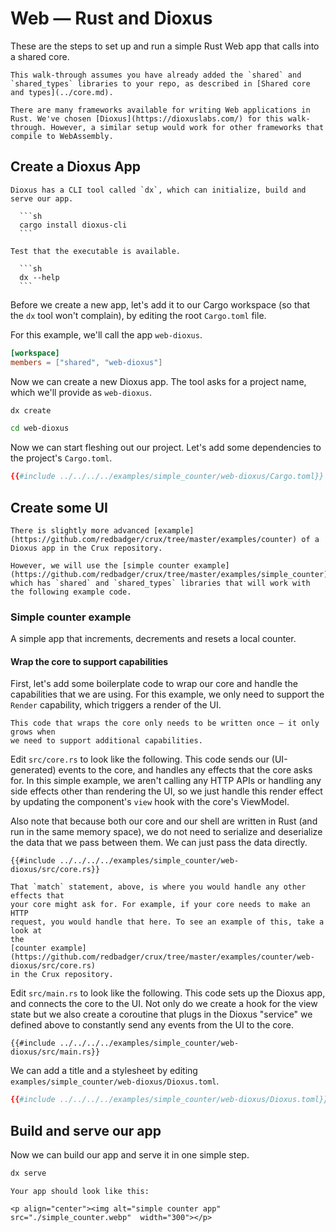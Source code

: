 # Web — Rust and Dioxus

These are the steps to set up and run a simple Rust Web app that calls into a
shared core.

```admonish
This walk-through assumes you have already added the `shared` and `shared_types` libraries to your repo, as described in [Shared core and types](../core.md).
```

```admonish info
There are many frameworks available for writing Web applications in Rust. We've chosen [Dioxus](https://dioxuslabs.com/) for this walk-through. However, a similar setup would work for other frameworks that compile to WebAssembly.
```

## Create a Dioxus App

````admonish tip
Dioxus has a CLI tool called `dx`, which can initialize, build and serve our app.

  ```sh
  cargo install dioxus-cli
  ```

Test that the executable is available.

  ```sh
  dx --help
  ```
````

Before we create a new app, let's add it to our Cargo workspace (so that the
`dx` tool won't complain), by editing the root `Cargo.toml` file.

For this example, we'll call the app `web-dioxus`.

```toml
[workspace]
members = ["shared", "web-dioxus"]
```

Now we can create a new Dioxus app. The tool asks for a project name, which
we'll provide as `web-dioxus`.

```sh
dx create

cd web-dioxus
```

Now we can start fleshing out our project. Let's add some dependencies to the
project's `Cargo.toml`.

```toml
{{#include ../../../../examples/simple_counter/web-dioxus/Cargo.toml}}
```

## Create some UI

```admonish example
There is slightly more advanced [example](https://github.com/redbadger/crux/tree/master/examples/counter) of a Dioxus app in the Crux repository.

However, we will use the [simple counter example](https://github.com/redbadger/crux/tree/master/examples/simple_counter), which has `shared` and `shared_types` libraries that will work with the following example code.
```

### Simple counter example

A simple app that increments, decrements and resets a local counter.

#### Wrap the core to support capabilities

First, let's add some boilerplate code to wrap our core and handle the
capabilities that we are using. For this example, we only need to support the
`Render` capability, which triggers a render of the UI.

```admonish
This code that wraps the core only needs to be written once — it only grows when
we need to support additional capabilities.
```

Edit `src/core.rs` to look like the following. This code sends our
(UI-generated) events to the core, and handles any effects that the core asks
for. In this simple example, we aren't calling any HTTP APIs or handling any
side effects other than rendering the UI, so we just handle this render effect
by updating the component's `view` hook with the core's ViewModel.

Also note that because both our core and our shell are written in Rust (and run
in the same memory space), we do not need to serialize and deserialize the data
that we pass between them. We can just pass the data directly.

```rust,noplayground
{{#include ../../../../examples/simple_counter/web-dioxus/src/core.rs}}
```

```admonish tip
That `match` statement, above, is where you would handle any other effects that
your core might ask for. For example, if your core needs to make an HTTP
request, you would handle that here. To see an example of this, take a look at
the
[counter example](https://github.com/redbadger/crux/tree/master/examples/counter/web-dioxus/src/core.rs)
in the Crux repository.
```

Edit `src/main.rs` to look like the following. This code sets up the Dioxus app,
and connects the core to the UI. Not only do we create a hook for the view state
but we also create a coroutine that plugs in the Dioxus "service" we defined
above to constantly send any events from the UI to the core.

```rust,noplayground
{{#include ../../../../examples/simple_counter/web-dioxus/src/main.rs}}
```

We can add a title and a stylesheet by editing
`examples/simple_counter/web-dioxus/Dioxus.toml`.

```toml
{{#include ../../../../examples/simple_counter/web-dioxus/Dioxus.toml}}
```

## Build and serve our app

Now we can build our app and serve it in one simple step.

```sh
dx serve
```

```admonish success
Your app should look like this:

<p align="center"><img alt="simple counter app" src="./simple_counter.webp"  width="300"></p>
```
